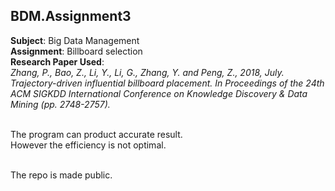 ## BDM.Assignment3

**Subject**: Big Data Management<br>
**Assignment**: Billboard selection</b> <br>
**Research Paper Used**: <br>
*Zhang, P., Bao, Z., Li, Y., Li, G., Zhang, Y. and Peng, Z., 2018, July. Trajectory-driven influential billboard placement. In Proceedings of the 24th ACM SIGKDD International Conference on Knowledge Discovery & Data Mining (pp. 2748-2757).*<br><br>


The program can product accurate result. <br>
However the efficiency is not optimal. <br><br>

The repo is made public.
